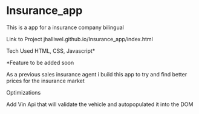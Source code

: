 # Insurance_app

This is a app for a insurance company bilingual 

Link to Project jhalliwel.github.io/Insurance_app/index.html

Tech Used HTML, CSS, Javascript*

*Feature to be added soon 

As a previous sales insurance agent i build this app to try and find better prices 
for the insurance market 

Optimizations 

Add Vin Api that will validate the vehicle and autopopulated it into the DOM

